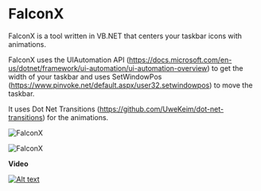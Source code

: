 # FalconX
FalconX is a tool written in VB.NET that centers your taskbar icons with animations.

FalconX uses the UIAutomation API 
(https://docs.microsoft.com/en-us/dotnet/framework/ui-automation/ui-automation-overview)
to get the width of your taskbar and uses SetWindowPos
(https://www.pinvoke.net/default.aspx/user32.setwindowpos) to move the taskbar.

It uses Dot Net Transitions (https://github.com/UweKeim/dot-net-transitions) for the animations.

![FalconX](https://chrisandriessen.nl/downloads/img/FalconX.gif)

![FalconX](https://chrisandriessen.nl/downloads/img/FalconX2.gif)


**Video**

[![Alt text](https://img.youtube.com/vi/H07adcIXg7s/0.jpg)](https://www.youtube.com/watch?v=H07adcIXg7s)
